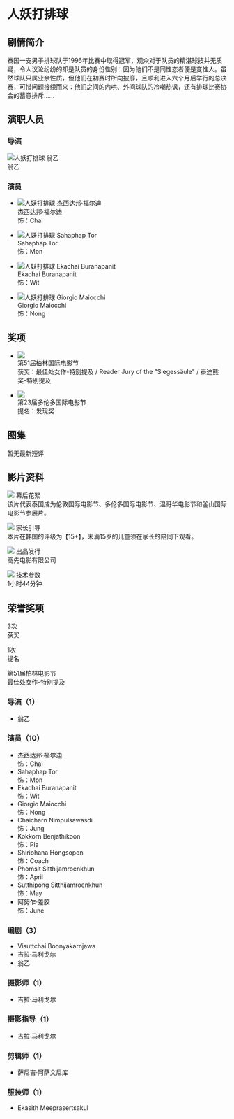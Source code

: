 # 人妖打排球

## 剧情简介

泰国一支男子排球队于1996年比赛中取得冠军，观众对于队员的精湛球技并无质疑，令人议论纷纷的却是队员的身份性别：因为他们不是同性恋者便是变性人。虽然球队只属业余性质，但他们在初赛时所向披靡，且顺利进入六个月后举行的总决赛，可惜问题接续而来：他们之间的内哄、外间球队的冷嘲热讽，还有排球比赛协会的蓄意排斥……

## 演职人员

### 导演

![人妖打排球 翁乙](https://p0.pipi.cn/basicdata/25bfd6d7537c69cf3ec7ed3c42f3f3bd99a90.jpg?imageView2/1/w/128/h/170)  
翁乙

### 演员

- ![人妖打排球 杰西达邦·福尔迪](https://p0.pipi.cn/basicdata/25bfd6d7537c69cf3e3139034def2297336f4.jpg?imageView2/1/w/128/h/170)  
  杰西达邦·福尔迪  
  饰：Chai

- ![人妖打排球 Sahaphap Tor](https://p0.pipi.cn/basicdata/25bfd6d7807338c696b12de58f921755d71eb.png?imageView2/1/w/128/h/170)  
  Sahaphap Tor  
  饰：Mon

- ![人妖打排球 Ekachai Buranapanit](https://p0.pipi.cn/basicdata/25bfd6d7807338c696b12de58f921755d71eb.png?imageView2/1/w/128/h/170)  
  Ekachai Buranapanit  
  饰：Wit

- ![人妖打排球 Giorgio Maiocchi](https://p0.pipi.cn/basicdata/25bfd6d7807338c696b12de58f921755d71eb.png?imageView2/1/w/128/h/170)  
  Giorgio Maiocchi  
  饰：Nong

## 奖项

- ![](https://p1.meituan.net/movie/a14e0bc9ebbf80f66801a7ecc940b6044728.jpg@50w_50h_1e_1c)  
  第51届柏林国际电影节  
  获奖：最佳处女作-特别提及 / Reader Jury of the "Siegessäule" / 泰迪熊奖-特别提及

- ![](https://p1.meituan.net/movie/f5f20f95b0a82d5a4c69d13bc72e34854362.jpg@50w_50h_1e_1c)  
  第23届多伦多国际电影节  
  提名：发现奖

## 图集

暂无最新短评

## 影片资料

![](https://p0.meituan.net/mmdb/620a7e33958c1a0dcdf5f068d2d278fc1286.png@14w_14h_1e_1c) 幕后花絮  
该片代表泰国成为伦敦国际电影节、多伦多国际电影节、温哥华电影节和釜山国际电影节参展片。

![](https://p0.meituan.net/mmdb/250a17bc199c0b942073bec5429d2f422175.png@14w_14h_1e_1c) 家长引导  
本片在韩国的评级为【15+】，未满15岁的儿童须在家长的陪同下观看。

![](https://p0.meituan.net/mmdb/1764aeeb280e07c55b861481cc717e2c1511.png@14w_14h_1e_1c) 出品发行  
高先电影有限公司

![](https://p0.meituan.net/mmdb/c694fd8f82f4e706e5318a5175265b552010.png@14w_14h_1e_1c) 技术参数  
1小时44分钟

## 荣誉奖项

3次  
获奖  

1次  
提名  

第51届柏林电影节  
最佳处女作-特别提及  

### 导演（1）

- 翁乙

### 演员（10）

- 杰西达邦·福尔迪  
  饰：Chai
- Sahaphap Tor  
  饰：Mon
- Ekachai Buranapanit  
  饰：Wit
- Giorgio Maiocchi  
  饰：Nong
- Chaicharn Nimpulsawasdi  
  饰：Jung
- Kokkorn Benjathikoon  
  饰：Pia
- Shiriohana Hongsopon  
  饰：Coach
- Phomsit Sitthijamroenkhun  
  饰：April
- Sutthipong Sitthijamroenkhun  
  饰：May
- 阿努乍·差胶  
  饰：June

### 编剧（3）

- Visuttchai Boonyakarnjawa
- 吉拉·马利戈尔
- 翁乙

### 摄影师（1）

- 吉拉·马利戈尔

### 摄影指导（1）

- 吉拉·马利戈尔

### 剪辑师（1）

- 萨尼吉·阿萨文尼库

### 服装师（1）

- Ekasith Meeprasertsakul